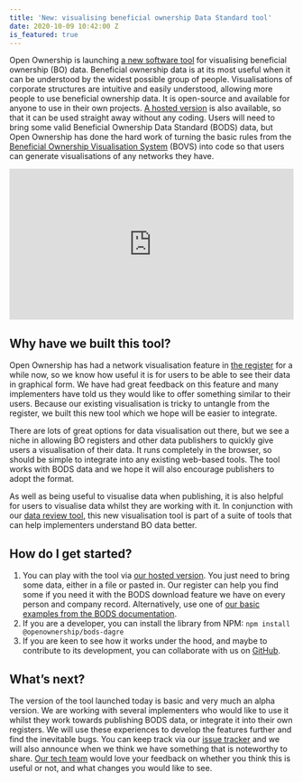 ```yaml
---
title: 'New: visualising beneficial ownership Data Standard tool'
date: 2020-10-09 10:42:00 Z
is_featured: true
---
```


Open Ownership is launching [a new software tool](https://github.com/openownership/visualisation-tool) for visualising beneficial ownership (BO) data. Beneficial ownership data is at its most useful when it can be understood by the widest possible group of people. Visualisations of corporate structures are intuitive and easily understood, allowing more people to use beneficial ownership data. It is open-source and available for anyone to use in their own projects. [A hosted version](https://www.openownership.org/visualisation/visualisation-tool/) is also available, so that it can be used straight away without any coding. Users will need to bring some valid Beneficial Ownership Data Standard (BODS) data, but Open Ownership has done the hard work of turning the basic rules from the [Beneficial Ownership Visualisation System](https://openownership.org/visualisation) (BOVS) into code so that users can generate visualisations of any networks they have.

<div style="width:100%;height:0;padding-bottom:53%;position:relative;"><iframe src="https://giphy.com/embed/WMkIesB8F61Cl8zpnK" width="100%" height="100%" style="position:absolute" frameBorder="0" class="giphy-embed" allowFullScreen></iframe></div>

## Why have we built this tool?

Open Ownership has had a network visualisation feature in [the register](https://register.openownership.org) for a while now, so we know how useful it is for users to be able to see their data in graphical form. We have had great feedback on this feature and many implementers have told us they would like to offer something similar to their users. Because our existing visualisation is tricky to untangle from the register, we built this new tool which we hope will be easier to integrate.

There are lots of great options for data visualisation out there, but we see a niche in allowing BO registers and other data publishers to quickly give users a visualisation of their data. It runs completely in the browser, so should be simple to integrate into any existing web-based tools. The tool works with BODS data and we hope it will also encourage publishers to adopt the format.

As well as being useful to visualise data when publishing, it is also helpful for users to visualise data whilst they are working with it. In conjunction with our [data review tool](https://datareview.openownership.org/), this new visualisation tool is part of a suite of tools that can help implementers understand BO data better.

## How do I get started?

1. You can play with the tool via [our hosted version](https://www.openownership.org/visualisation/visualisation-tool/). You just need to bring some data, either in a file or pasted in. Our register can help you find some if you need it with the BODS download feature we have on every person and company record. Alternatively, use one of [our basic examples from the BODS documentation](http://standard.openownership.org/en/0.2.0/examples/index.html).
2. If you are a developer, you can install the library from NPM: 
`npm install @openownership/bods-dagre`
3. If you are keen to see how it works under the hood, and maybe to contribute to its development, you can collaborate with us on [GitHub](https://github.com/openownership/visualisation-tool).

## What’s next?

The version of the tool launched today is basic and very much an alpha version. We are working with several implementers who would like to use it whilst they work towards publishing BODS data, or integrate it into their own registers. We will use these experiences to develop the features further and find the inevitable bugs. You can keep track via our [issue tracker](https://github.com/openownership/visualisation-tool/issues) and we will also announce when we think we have something that is noteworthy to share. [Our tech team](mailto:tech@openownership.org) would love your feedback on whether you think this is useful or not, and what changes you would like to see.
